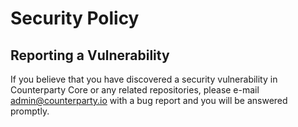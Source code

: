 # Security Policy

## Reporting a Vulnerability
If you believe that you have discovered a security vulnerability in Counterparty Core or any related repositories, please e-mail admin@counterparty.io with a bug report and you will be answered promptly.
